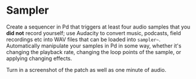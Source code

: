 # Sampler

Create a sequencer in Pd that triggers at least four audio samples that you **did not** record yourself; use Audacity to convert music, podcasts, field recordings etc into WAV files that can be loaded into `sampler~`. Automatically manipulate your samples in Pd in some way, whether it's changing the playback rate, changing the loop points of the sample, or applying changing effects.

Turn in a screenshot of the patch as well as one minute of audio.
